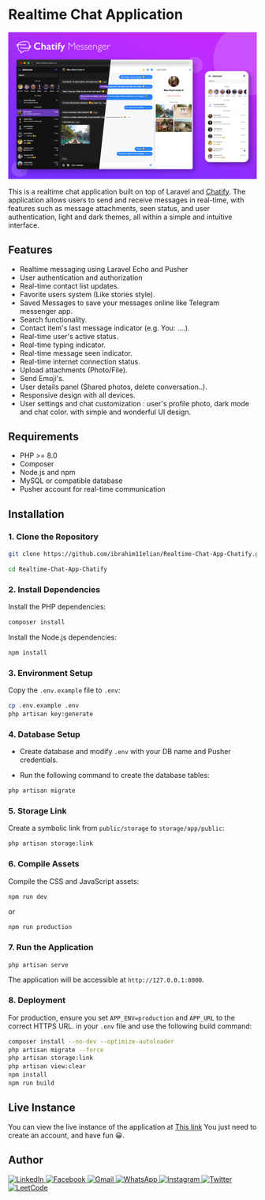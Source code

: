 # Realtime Chat Application

![screenshot](./preview.png)

This is a realtime chat application built on top of Laravel and [Chatify](https://github.com/munafio/chatify). The application allows users to send and receive messages in real-time, with features such as message attachments, seen status, and user authentication, light and dark themes, all within a simple and intuitive interface.

## Features

-   Realtime messaging using Laravel Echo and Pusher
-   User authentication and authorization
-   Real-time contact list updates.
-   Favorite users system (Like stories style).
-   Saved Messages to save your messages online like Telegram messenger app.
-   Search functionality.
-   Contact item's last message indicator (e.g. You: ....).
-   Real-time user's active status.
-   Real-time typing indicator.
-   Real-time message seen indicator.
-   Real-time internet connection status.
-   Upload attachments (Photo/File).
-   Send Emoji's.
-   User details panel (Shared photos, delete conversation..).
-   Responsive design with all devices.
-   User settings and chat customization : user's profile photo, dark mode and chat color. with simple and wonderful UI design.

## Requirements

-   PHP >= 8.0
-   Composer
-   Node.js and npm
-   MySQL or compatible database
-   Pusher account for real-time communication

## Installation

### 1. Clone the Repository

```bash
git clone https://github.com/ibrahim11elian/Realtime-Chat-App-Chatify.git
```

```bash
cd Realtime-Chat-App-Chatify
```

### 2. Install Dependencies

Install the PHP dependencies:

```bash
composer install
```

Install the Node.js dependencies:

```bash
npm install
```

### 3. Environment Setup

Copy the `.env.example` file to `.env`:

```bash
cp .env.example .env
php artisan key:generate
```

### 4. Database Setup

-   Create database and modify `.env` with your DB name and Pusher credentials.

-   Run the following command to create the database tables:

```bash
php artisan migrate
```

### 5. Storage Link

Create a symbolic link from `public/storage` to `storage/app/public`:

```bash
php artisan storage:link
```

### 6. Compile Assets

Compile the CSS and JavaScript assets:

```bash
npm run dev
```

or

```bash
npm run production
```

### 7. Run the Application

```bash
php artisan serve
```

The application will be accessible at `http://127.0.0.1:8000`.

### 8. Deployment

For production, ensure you set `APP_ENV=production` and `APP_URL` to the correct HTTPS URL. in your `.env` file and use the following build command:

```bash
composer install --no-dev --optimize-autoloader
php artisan migrate --force
php artisan storage:link
php artisan view:clear
npm install
npm run build
```

## Live Instance

You can view the live instance of the application at [This link](https://realtime-chat-app-chatify-production.up.railway.app/)
You just need to create an account, and have fun 😀.

## Author

<p align="left">

<a href="https://www.linkedin.com/in/ibrahim-ahmed-a8bba9196" target="_blank">![LinkedIn](https://img.shields.io/badge/linkedin-%230077B5.svg?style=for-the-badge&logo=linkedin&logoColor=white)
</a>
<a href="https://www.facebook.com/ibrahim11ahmed" target="_blank">![Facebook](https://img.shields.io/badge/Facebook-%231877F2.svg?style=for-the-badge&logo=Facebook&logoColor=white)
</a>
<a href="mailto:ibrahim11elian@gmail.com" target="_blank">![Gmail](https://img.shields.io/badge/Gmail-D14836?style=for-the-badge&logo=gmail&logoColor=white)
</a>
<a href="tel:+201157676284" target="_blank">![WhatsApp](https://img.shields.io/badge/WhatsApp-25D366?style=for-the-badge&logo=whatsapp&logoColor=white)
</a>
<a href="https://www.instagram.com/ibrahim11ahmed/" target="_blank">![Instagram](https://img.shields.io/badge/Instagram-%23E4405F.svg?style=for-the-badge&logo=Instagram&logoColor=white)
</a>
<a href="https://twitter.com/ibrahim11elian" target="_blank">![Twitter](https://img.shields.io/badge/Twitter-%231DA1F2.svg?style=for-the-badge&logo=Twitter&logoColor=white)
<a href="https://leetcode.com/ibrahim11elian" target="_blank">![LeetCode](https://img.shields.io/badge/LeetCode-000000?style=for-the-badge&logo=LeetCode&logoColor=#d16c06)

</p>
